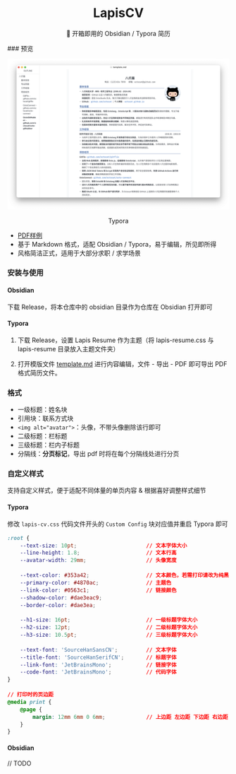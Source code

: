 <h1 align="center">
    LapisCV
</h1>
<p align="center">
    📃 开箱即用的 Obsidian / Typora 简历
</p>
### 预览

![Screenshot](.assets/screenshot.png)

<div align="center">Typora</div>

- [PDF样例](.assets/preview.pdf)
- 基于 Markdown 格式，适配 Obsidian / Typora，易于编辑，所见即所得
- 风格简洁正式，适用于大部分求职 / 求学场景

### 安装与使用

#### Obsidian

下载 Release，将本仓库中的 obsidian 目录作为仓库在 Obsidian 打开即可

#### Typora

1. 下载 Release，设置 Lapis Resume 作为主题（将 lapis-resume.css 与 lapis-resume 目录放入主题文件夹）

2. 打开模版文件 [template.md](typora/template.md) 进行内容编辑，文件 - 导出 - PDF 即可导出 PDF 格式简历文件。

### 格式

- 一级标题：姓名块
- 引用块：联系方式块
- `<img alt="avatar">`：头像，不带头像删除该行即可
- 二级标题：栏标题
- 三级标题：栏内子标题
- 分隔线：**分页标记**，导出 pdf 时将在每个分隔线处进行分页

### 自定义样式

支持自定义样式，便于适配不同体量的单页内容 & 根据喜好调整样式细节

#### Typora

修改 `lapis-cv.css` 代码文件开头的 `Custom Config` 块对应值并重启 Typora 即可

```css
:root {
    --text-size: 10pt;                      // 文本字体大小
    --line-height: 1.8;                     // 文本行高
    --avatar-width: 29mm;                   // 头像宽度

    --text-color: #353a42;                  // 文本颜色，若需打印请改为纯黑
    --primary-color: #4870ac;               // 主题色
    --link-color: #0563c1;                  // 链接颜色
    --shadow-color: #dae3eac9;
    --border-color: #dae3ea;

    --h1-size: 16pt;                        // 一级标题字体大小
    --h2-size: 12pt;                        // 二级标题字体大小
    --h3-size: 10.5pt;                      // 三级标题字体大小

    --text-font: 'SourceHanSansCN';         // 文本字体
    --title-font: 'SourceHanSerifCN';       // 标题字体
    --link-font: 'JetBrainsMono';           // 链接字体
    --code-font: 'JetBrainsMono';           // 代码字体
}

// 打印时的页边距
@media print {
    @page {
        margin: 12mm 6mm 0 6mm;             // 上边距 左边距 下边距 右边距
    }
}
```

#### Obsidian

// TODO
